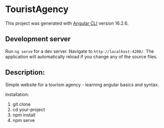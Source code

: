 # TouristAgency

This project was generated with [Angular CLI](https://github.com/angular/angular-cli) version 16.2.6.

## Development server

Run `ng serve` for a dev server. Navigate to `http://localhost:4200/`. The application will automatically reload if you change any of the source files.

## Description:
Simple website for a tourism agency - learning angular basics and syntax.

Installation:
1. git clone
2. cd your-project
3. npm install
4. npm serve
